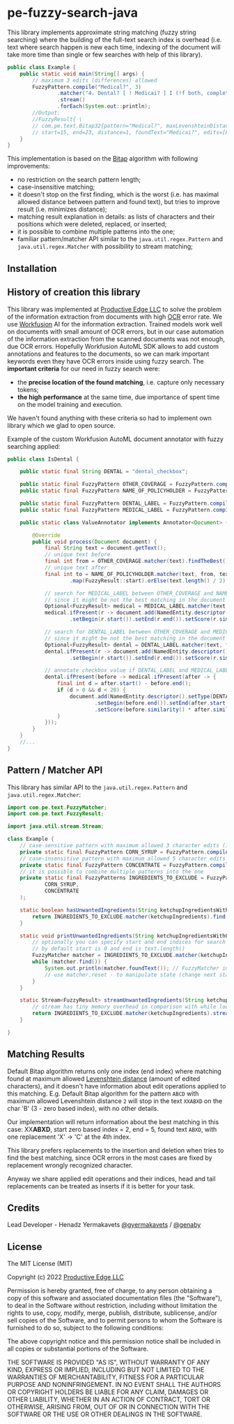 # pe-fuzzy-search-java

This library implements approximate string matching (fuzzy string searching)
where the building of the full-text search index is overhead (i.e. text where search happen is new each
time, indexing of the document will take more time than single or few searches with help of this library).

```java
public class Example {
    public static void main(String[] args) {
        // maximum 3 edits (differences) allowed
        FuzzyPattern.compile("Medical?", 3)
                .matcher("4. Dental? [ ! Medicai? ] I (!f both, complete 3-11 for dental oniy.i")
                .stream()
                .forEach(System.out::println);
        //Output:
        //FuzzyResult{ \
        // com.pe.text.Bitap32{pattern="Medical?", maxLevenshteinDistance=3, caseInsensitive=false}, \
        // start=15, end=23, distance=1, foundText="Medicai?", edits=[REPLACEMENT]}
    }
}
```

This implementation is based on the [Bitap](https://en.wikipedia.org/wiki/Bitap_algorithm) algorithm with following
improvements:

* no restriction on the search pattern length;
* case-insensitive matching;
* it doesn't stop on the first finding, which is the worst (i.e. has maximal allowed distance between pattern and found
  text), but tries to improve result (i.e. minimizes distance);
* matching result explanation in details: as lists of characters and their positions which were deleted, replaced,
  or inserted;
* it is possible to combine multiple patterns into the one;
* familiar pattern/matcher API similar to the `java.util.regex.Pattern` and `java.util.regex.Matcher`
  with possibility to stream matching;

## Installation

## History of creation this library

This library was implemented at [Productive Edge LLC](https://www.productiveedge.com/)
to solve the problem of the information extraction from documents with
high [OCR](https://en.wikipedia.org/wiki/Optical_character_recognition) error rate.
We use [Workfusion](https://www.workfusion.com/) AI for the information extraction. Trained models work well on
documents
with small amount of OCR errors, but in our case automation of the information extraction from the scanned documents was
not enough,
due OCR errors. Hopefully Workfusion AutoML SDK allows to add custom annotations and features to the documents,
so we can mark important keywords even they have OCR errors inside using fuzzy search.
The **important criteria** for our need in fuzzy search were:

* the **precise location of the found matching**, i.e. capture only necessary tokens;
* **the high performance** at the same time,
  due importance of spent time on the model training and execution.

We haven't found anything with these criteria so had to implement own library which we glad to open source.

Example of the custom Workfusion AutoML document annotator with fuzzy searching applied:

```java
public class IsDental {

    public static final String DENTAL = "dental_checkbox";

    public static final FuzzyPattern OTHER_COVERAGE = FuzzyPattern.compile("OTHER COVERAGE", 6);
    public static final FuzzyPattern NAME_OF_POLICYHOLDER = FuzzyPattern.compile("5. Name of Policyholder/Subscriber in #4 (Last, First, Middle Initial Suffix)", 30);

    public static final FuzzyPattern DENTAL_LABEL = FuzzyPattern.compile("4. Dental?", 4);
    public static final FuzzyPattern MEDICAL_LABEL = FuzzyPattern.compile("Medical?", 4);

    public static class ValueAnnotator implements Annotator<Document> {

        @Override
        public void process(Document document) {
            final String text = document.getText();
            // unique text before
            final int from = OTHER_COVERAGE.matcher(text).findTheBest().map(FuzzyResult::end).orElse(0);
            // unique text after 
            final int to = NAME_OF_POLICYHOLDER.matcher(text, from, text.length() >>> 1).findTheBest()
                    .map(FuzzyResult::start).orElse(text.length() / 2); // 1st half of document

            // search for MEDICAL_LABEL between OTHER_COVERAGE and NAME_OF_POLICYHOLDER, 
            // since it might be not the best matching in the document due OCR errors   
            Optional<FuzzyResult> medical = MEDICAL_LABEL.matcher(text, from, to).findTheBest();
            medical.ifPresent(r -> document.add(NamedEntity.descriptor().setType(r.pattern().text().toString())
                    .setBegin(r.start()).setEnd(r.end()).setScore(r.similarity())));

            // search for DENTAL_LABEL between OTHER_COVERAGE and MEDICAL_LABEL, 
            // since it might be not the best matching in the document due OCR errors   
            Optional<FuzzyResult> dental = DENTAL_LABEL.matcher(text, from, medical.map(FuzzyResult::start).orElse(to)).findTheBest();
            dental.ifPresent(r -> document.add(NamedEntity.descriptor().setType(r.pattern().text().toString())
                    .setBegin(r.start()).setEnd(r.end()).setScore(r.similarity())));

            // annotate checkbox value if DENTAL_LABEL and MEDICAL_LABEL where found
            dental.ifPresent(before -> medical.ifPresent(after -> {
                final int d = after.start() - before.end();
                if (d > 0 && d < 20) {
                    document.add(NamedEntity.descriptor().setType(DENTAL)
                            .setBegin(before.end()).setEnd(after.start())
                            .setScore(before.similarity() * after.similarity()));
                }
            }));
        }
    }
    //...
}
```

## Pattern / Matcher API

This library has similar API to the `java.util.regex.Pattern` and `java.util.regex.Matcher`:

```java
import com.pe.text.FuzzyMatcher;
import com.pe.text.FuzzyResult;

import java.util.stream.Stream;

class Example {
    // case-sensitive pattern with maximum allowed 3 character edits (insertion / deletion / replacement)
    private static final FuzzyPattern CORN_SYRUP = FuzzyPattern.compile("Corn Syrup", 3);
    // case-insensitive pattern with maximum allowed 5 character edits
    private static final FuzzyPattern CONCENTRATE = FuzzyPattern.compile("Tomato Concentrate", 5, true);
    // it is possible to combine multiple patterns into the one
    private static final FuzzyPatterns INGREDIENTS_TO_EXCLUDE = FuzzyPatterns.combine(
            CORN_SYRUP,
            CONCENTRATE
    );

    static boolean hasUnwantedIngredients(String ketchupIngredientsWithOcrErrors) {
        return INGREDIENTS_TO_EXCLUDE.matcher(ketchupIngredients).find();
    }

    static void printUnwantedIngredients(String ketchupIngredientsWithOcrErrors) {
        // optionally you can specify start and end indices for search
        // by default start is 0 and end is text.length()
        FuzzyMatcher matcher = INGREDIENTS_TO_EXCLUDE.matcher(ketchupIngredients);
        while (matcher.find()) {
            System.out.println(matcher.foundText()); // FuzzyMatcher implements FuzzyResult
            // use matcher.reset - to manipulate state (change next start, end, or maximum allowed distance
        }
    }

    static Stream<FuzzyResult> streamUnwantedIngredients(String ketchupIngredientsWithOcrErrors) {
        // stream has tiny memory overhead in comparison with while loop over matcher.find()
        return INGREDIENTS_TO_EXCLUDE.matcher(ketchupIngredients).stream();
    }

}
```

## Matching Results

Default Bitap algorithm returns only one index (end index) where matching found at maximum allowed [Levenshtein
distance](https://en.wikipedia.org/wiki/Levenshtein_distance)
(amount of edited characters),
and it doesn't have information about edit operations applied to this matching.
E.g. Default Bitap algorithm for the pattern `ABCD` with maximum allowed Levenshtein distance `2`
will stop in the text `XXABXD` on the char 'B' (3 - zero based index), with no other details.

Our implementation will return information about the best matching in this case:
XX**ABXD**, start zero based index = 2, end = 5, found text `ABXD`, with one replacement 'X' -> 'C' at the 4th index.

This library prefers replacements to the insertion and deletion when tries to find the best matching,
since OCR errors in the most cases are fixed by replacement wrongly recognized character.

Anyway we share applied edit operations and their indices, head and tail replacements
can be treated as inserts if it is better for your task.

## Credits

Lead Developer - Henadz
Yermakavets [@gyermakavets](https://github.com/gyermakavets) / [@genaby](https://github.com/genaby)

## License

The MIT License (MIT)

Copyright (c) 2022 [Productive Edge LLC](https://www.productiveedge.com/)

Permission is hereby granted, free of charge, to any person obtaining a copy of this software and associated
documentation files (the "Software"), to deal in the Software without restriction, including without limitation
the rights to use, copy, modify, merge, publish, distribute, sublicense, and/or sell copies of the Software,
and to permit persons to whom the Software is furnished to do so, subject to the following conditions:

The above copyright notice and this permission notice shall be included in all copies or substantial portions of the
Software.

THE SOFTWARE IS PROVIDED "AS IS", WITHOUT WARRANTY OF ANY KIND, EXPRESS OR IMPLIED, INCLUDING BUT NOT LIMITED
TO THE WARRANTIES OF MERCHANTABILITY, FITNESS FOR A PARTICULAR PURPOSE AND NONINFRINGEMENT. IN NO EVENT SHALL THE
AUTHORS
OR COPYRIGHT HOLDERS BE LIABLE FOR ANY CLAIM, DAMAGES OR OTHER LIABILITY, WHETHER IN AN ACTION OF CONTRACT,
TORT OR OTHERWISE, ARISING FROM, OUT OF OR IN CONNECTION WITH THE SOFTWARE OR THE USE OR OTHER DEALINGS IN THE SOFTWARE.